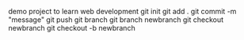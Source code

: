 demo project to learn web development
git init
git add .
git commit -m "message"
git push
git branch
git branch newbranch
git checkout newbranch
git checkout -b newbranch